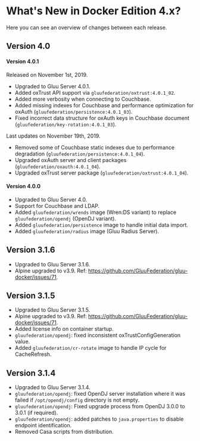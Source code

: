 # What's New in Docker Edition 4.x?

Here you can see an overview of changes between each release.

## Version 4.0

#### Version 4.0.1

Released on November 1st, 2019.

* Upgraded to Gluu Server 4.0.1.
* Added oxTrust API support via `gluufederation/oxtrust:4.0.1_02`.
* Added more verbosity when connecting to Couchbase.
* Added missing indexes for Couchbase and performance optimization for oxAuth (`gluufederation/persistence:4.0.1_03`).
* Fixed incorrect data structure for oxAuth keys in Couchbase document (`gluufederation/key-rotation:4.0.1_03`).

Last updates on November 19th, 2019.

* Removed some of Couchbase static indexes due to performance degradation (`gluufederation/persistence:4.0.1_04`).
* Upgraded oxAuth server and client packages (`gluufederation/oxauth:4.0.1_04`).
* Upgraded oxTrust server package (`gluufederation/oxtrust:4.0.1_04`).

#### Version 4.0.0

* Upgraded to Gluu Server 4.0.
* Support for Couchbase and LDAP.
* Added `gluufederation/wrends` image (Wren:DS variant) to replace `gluufederation/opendj` (OpenDJ variant).
* Added `gluufederation/persistence` image to handle initial data import.
* Added `gluufederation/radius` image (Gluu Radius Server).

## Version 3.1.6

* Upgraded to Gluu Server 3.1.6.
* Alpine upgraded to v3.9. Ref: https://github.com/GluuFederation/gluu-docker/issues/71.

## Version 3.1.5

* Upgraded to Gluu Server 3.1.5.
* Alpine upgraded to v3.9. Ref: https://github.com/GluuFederation/gluu-docker/issues/71.
* Added license info on container startup.
* `gluufederation/opendj`: fixed inconsistent oxTrustConfigGeneration value.
* Added `gluufederation/cr-rotate` image to handle IP cycle for CacheRefresh.

## Version 3.1.4

* Upgraded to Gluu Server 3.1.4.
* `gluufederation/opendj`: fixed OpenDJ server installation where it was failed if `/opt/opendj/config` directory is not empty.
* `gluufederation/opendj`: Fixed upgrade process from OpenDJ 3.0.0 to 3.0.1 (if required).
* `gluufederation/opendj`: added patches to `java.properties` to disable endpoint identification.
* Removed Casa scripts from distribution.
